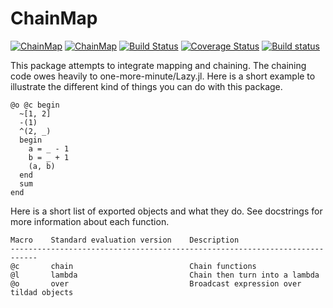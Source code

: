# ChainMap

[![ChainMap](http://pkg.julialang.org/badges/ChainMap_0.4.svg)](http://pkg.julialang.org/?pkg=ChainMap)
[![ChainMap](http://pkg.julialang.org/badges/ChainMap_0.5.svg)](http://pkg.julialang.org/?pkg=ChainMap)
[![Build Status](https://travis-ci.org/bramtayl/ChainMap.jl.svg?branch=master)](https://travis-ci.org/bramtayl/ChainMap.jl)
[![Coverage Status](https://coveralls.io/repos/bramtayl/ChainMap.jl/badge.svg?branch=master&service=github)](https://coveralls.io/github/bramtayl/ChainMap.jl?branch=master)
[![Build status](https://ci.appveyor.com/api/projects/status/github/bramtayl/ChainMap.jl?svg=true&branch=master)](https://ci.appveyor.com/project/bramtayl/chainmap-jl/branch/master)

This package attempts to integrate mapping and chaining.
The chaining code owes heavily to one-more-minute/Lazy.jl.
Here is a short example to illustrate the different kind of things you can do with this package.

```{julia}
@o @c begin
  ~[1, 2]
  -(1)
  ^(2, _)
  begin
    a = _ - 1
    b = _ + 1
    (a, b)
  end
  sum
end
```

Here is a short list of exported objects and what they do. See docstrings for
more information about each function.

    Macro    Standard evaluation version    Description
    ----------------------------------------------------------------------------
    @c       chain                          Chain functions
    @l       lambda                         Chain then turn into a lambda
    @o       over                           Broadcast expression over tildad objects
